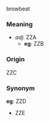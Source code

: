 browbeat
### Meaning
+ _adj_: ZZA
	+ __eg__: ZZB

### Origin

ZZC

### Synonym

__eg__: ZZD

+ ZZE



